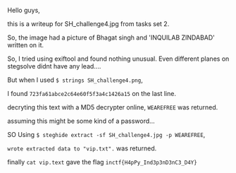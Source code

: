 Hello guys,

this is a writeup for SH_challenge4.jpg from tasks set 2.

So, the image had a picture of Bhagat singh and 'INQUILAB ZINDABAD' written on it.

So, I tried using exiftool and found nothing unusual. Even different planes on stegsolve didnt have any lead....

But when I used ```$ strings SH_challenge4.png```,

I found ```723fa61abce2c64e60f5f3a4c1426a15``` on the last line.

decryting this text with a MD5 decrypter online, ``` WEAREFREE ``` was returned.

assuming this might be some kind of a password...

SO Using ```$ steghide extract -sf SH_challenge4.jpg -p WEAREFREE```, 

```wrote extracted data to "vip.txt".``` was returned.

finally ```cat vip.text``` gave the flag ```inctf{H4pPy_Ind3p3nD3nC3_D4Y}```

